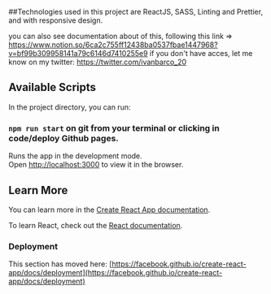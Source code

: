 ##Technologies used in this project are ReactJS, SASS, Linting and Prettier, and with responsive design.

you can also see documentation about of this, following this link => https://www.notion.so/6ca2c755ff12438ba0537fbae1447968?v=bf99b309958141a79c6146d7410255e9
if you don't have acces, let me know on my twitter: https://twitter.com/ivanbarco_20
## Available Scripts

In the project directory, you can run:

### `npm run start` on git from your terminal or clicking in code/deploy Github pages.

Runs the app in the development mode.\
Open [http://localhost:3000](http://localhost:3000) to view it in the browser.

## Learn More

You can learn more in the [Create React App documentation](https://facebook.github.io/create-react-app/docs/getting-started).

To learn React, check out the [React documentation](https://reactjs.org/).

### Deployment

This section has moved here: [https://facebook.github.io/create-react-app/docs/deployment](https://facebook.github.io/create-react-app/docs/deployment)

